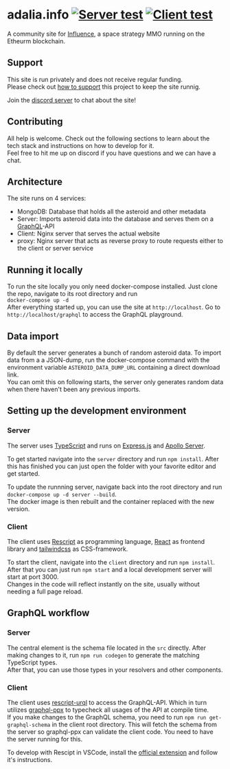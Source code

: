 # adalia.info [![Server test](https://github.com/jisensee/adalia.info/actions/workflows/server-test.yml/badge.svg?branch=main)](https://github.com/jisensee/adalia.info/actions/workflows/server-test.yml) [![Client test](https://github.com/jisensee/adalia.info/actions/workflows/client-test.yml/badge.svg?branch=main)](https://github.com/jisensee/adalia.info/actions/workflows/client-test.yml)
A community site for [Influence](https://www.influenceth.io/), a space strategy MMO running on the Etheurm blockchain.

## Support

This site is run privately and does not receive regular funding.  
Please check out [how to support](https://adalia.info/support) this project to keep the site runnig.

Join the [discord server](https://discord.gg/XynYK5yCQy) to chat about the site!

## Contributing

All help is welcome. Check out the following sections to learn about the tech stack and instructions on how to develop for it.  
Feel free to hit me up on discord if you have questions and we can have a chat.

## Architecture

The site runs on 4 services:

- MongoDB: Database that holds all the asteroid and other metadata
- Server: Imports asteroid data into the database and serves them on a [GraphQL](https://graphql.org/)-API
- Client: Nginx server that serves the actual website
- proxy: Nginx server that acts as reverse proxy to route requests either to the client or server service

## Running it locally

To run the site locally you only need docker-compose installed. Just clone the repo, navigate to its root directory and run  
`docker-compose up -d`  
After everything started up, you can use the site at `http://localhost`. Go to `http://localhost/graphql` to access the GraphQL playground.

## Data import

By default the server generates a bunch of random asteroid data.
To import data from a a JSON-dump, run the docker-compose command with the environment variable `ASTEROID_DATA_DUMP_URL` containing a direct download link.  
You can omit this on following starts, the server only generates random data when there haven't been any previous imports.

## Setting up the development environment

### Server

The server uses [TypeScript](https://www.typescriptlang.org/) and runs on [Express.js](https://expressjs.com/) and [Apollo Server](https://www.apollographql.com/docs/apollo-server/v2/).

To get started navigate into the `server` directory and run `npm install`.
After this has finished you can just open the folder with your favorite editor and get started.

To update the runnning server, navigate back into the root directory and run  
`docker-compose up -d server --build`.  
The docker image is then rebuilt and the container replaced with the new version.

### Client

The client uses [Rescript](https://rescript-lang.org/) as programming language, [React](https://reactjs.org/) as frontend library and [tailwindcss](https://tailwindcss.com/) as CSS-framework.

To start the client, navigate into the `client` directory and run `npm install`.  
After that you can just run `npm start` and a local development server will start at port 3000.  
Changes in the code will reflect instantly on the site, usually without needing a full page reload.

## GraphQL workflow

### Server

The central element is the schema file located in the `src` directly.
After making changes to it, run `npm run codegen` to generate the matching TypeScript types.  
After that, you can use those types in your resolvers and other components.

### Client

The client uses [rescript-urql](https://github.com/FormidableLabs/rescript-urql) to access the GraphQL-API.
Which in turn utilizes [graphql-ppx](https://graphql-ppx.com/) to typecheck all usages of the API at compile time.  
If you make changes to the GraphQL schema, you need to run `npm run get-graphql-schema` in the client root directory.
This will fetch the schema from the server so graphql-ppx can validate the client code. You need to have the server running for this.

To develop with Rescipt in VSCode, install the [official extension](https://marketplace.visualstudio.com/items?itemName=chenglou92.rescript-vscode) and follow it's instructions.
